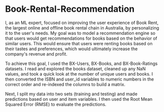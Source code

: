 #  Book-Rental-Recommendation

I, as an ML expert, focused on improving the user experience of Book Rent, the largest online and offline book rental chain in Australia, by personalizing it to the user's needs. My goal was to model a recommendation engine so that users would get recommendations for books based on the behavior of similar users. This would ensure that users were renting books based on their tastes and preferences, which would ultimately increase the company's revenue and profit.

To achieve this goal, I used the BX-Users, BX-Books, and BX-Book-Ratings datasets. I read and explored the books dataset, cleaned up any NaN values, and took a quick look at the number of unique users and books. I then converted the ISBN and user_id variables to numeric numbers in the correct order and re-indexed the columns to build a matrix.

Next, I split my data into two sets (training and testing) and made predictions based on user and item variables. I then used the Root Mean Squared Error (RMSE) to evaluate the predictions.
